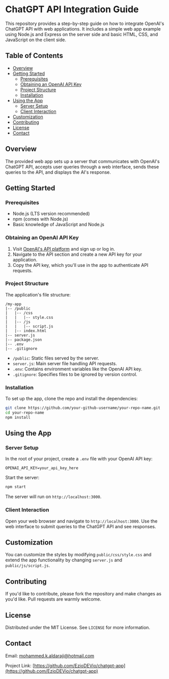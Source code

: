 

# ChatGPT API Integration Guide

This repository provides a step-by-step guide on how to integrate OpenAI's ChatGPT API with web applications. It includes a simple web app example using Node.js and Express on the server side and basic HTML, CSS, and JavaScript on the client side.

## Table of Contents

- [Overview](#overview)
- [Getting Started](#getting-started)
  - [Prerequisites](#prerequisites)
  - [Obtaining an OpenAI API Key](#obtaining-an-openai-api-key)
  - [Project Structure](#project-structure)
  - [Installation](#installation)
- [Using the App](#using-the-app)
  - [Server Setup](#server-setup)
  - [Client Interaction](#client-interaction)
- [Customization](#customization)
- [Contributing](#contributing)
- [License](#license)
- [Contact](#contact)

## Overview

The provided web app sets up a server that communicates with OpenAI's ChatGPT API, accepts user queries through a web interface, sends these queries to the API, and displays the AI's response.

## Getting Started

### Prerequisites

- Node.js (LTS version recommended)
- npm (comes with Node.js)
- Basic knowledge of JavaScript and Node.js

### Obtaining an OpenAI API Key

1. Visit [OpenAI's API platform](https://platform.openai.com/signup) and sign up or log in.
2. Navigate to the API section and create a new API key for your application.
3. Copy the API key, which you'll use in the app to authenticate API requests.

### Project Structure

The application's file structure:

```
/my-app
|-- /public
|   |-- /css
|   |   |-- style.css
|   |-- /js
|   |   |-- script.js
|   |-- index.html
|-- server.js
|-- package.json
|-- .env
|-- .gitignore
```

- `/public`: Static files served by the server.
- `server.js`: Main server file handling API requests.
- `.env`: Contains environment variables like the OpenAI API key.
- `.gitignore`: Specifies files to be ignored by version control.

### Installation

To set up the app, clone the repo and install the dependencies:

```bash
git clone https://github.com/your-github-username/your-repo-name.git
cd your-repo-name
npm install
```

## Using the App

### Server Setup

In the root of your project, create a `.env` file with your OpenAI API key:

```env
OPENAI_API_KEY=your_api_key_here
```

Start the server:

```bash
npm start
```

The server will run on `http://localhost:3000`.

### Client Interaction

Open your web browser and navigate to `http://localhost:3000`. Use the web interface to submit queries to the ChatGPT API and see responses.

## Customization

You can customize the styles by modifying `public/css/style.css` and extend the app functionality by changing `server.js` and `public/js/script.js`.

## Contributing

If you'd like to contribute, please fork the repository and make changes as you'd like. Pull requests are warmly welcome.

## License

Distributed under the MIT License. See `LICENSE` for more information.

## Contact

Email: mohammed.k.aldaraji@hotmail.com

Project Link: [https://github.com/EzioDEVio/chatgpt-app](https://github.com/EzioDEVio/chatgpt-app)
```

